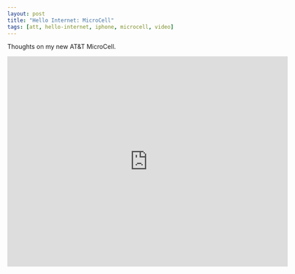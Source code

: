 ```yaml
---
layout: post
title: "Hello Internet: MicroCell"
tags: [att, hello-internet, iphone, microcell, video]
---
```


Thoughts on my new AT&T MicroCell.

<div class="video vimeo"><iframe src="http://player.vimeo.com/video/14798937?title=0&amp;byline=0&amp;portrait=0&amp;color=f05b35" width="640" height="480" frameborder="0"></iframe></div>